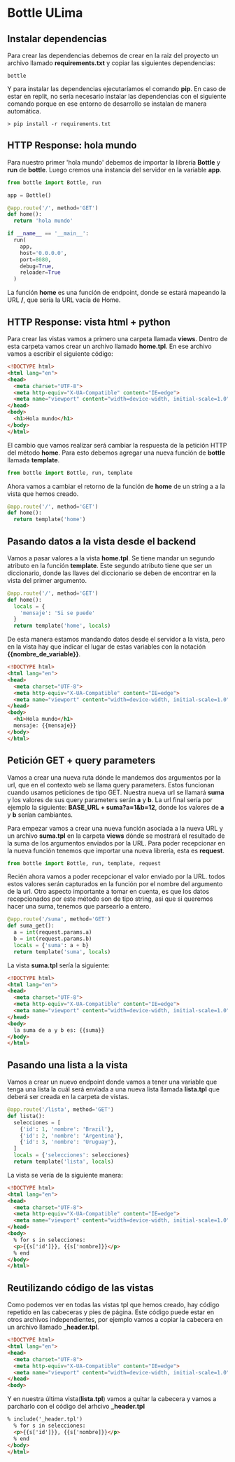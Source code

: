 # Bottle ULima

## Instalar dependencias

Para crear las dependencias debemos de crear en la raiz del proyecto un archivo llamado <b>requirements.txt</b> y copiar las siguientes dependencias:

```
bottle
```

Y para instalar las dependencias ejecutaríamos el comando <b>pip</b>. En caso de estar en replit, no sería necesario instalar las dependencias con el siguiente comando porque en ese entorno de desarrollo se instalan de manera automática.

    > pip install -r requirements.txt

## HTTP Response: hola mundo

Para nuestro primer 'hola mundo' debemos de importar la librería <b>Bottle</b> y <b>run</b> de <b>bottle</b>. Luego cremos una instancia del servidor en la variable <b>app</b>. 

``` python
from bottle import Bottle, run

app = Bottle()

@app.route('/', method='GET')
def home():
  return 'hola mundo'

if __name__ == '__main__':
  run(
    app, 
    host='0.0.0.0', 
    port=8080, 
    debug=True, 
    reloader=True
  )
```
La función <b>home</b> es una función de endpoint, donde se estará mapeando la URL <b>/</b>, que sería la URL vacía de Home.

## HTTP Response: vista html + python 

Para crear las vistas vamos a primero una carpeta llamada <b>views</b>. Dentro de esta carpeta vamos crear un archivo llamado <b>home.tpl</b>. En ese archivo vamos a escribir el siguiente código: 

``` html
<!DOCTYPE html>
<html lang="en">
<head>
  <meta charset="UTF-8">
  <meta http-equiv="X-UA-Compatible" content="IE=edge">
  <meta name="viewport" content="width=device-width, initial-scale=1.0">
</head>
<body>
  <h1>Hola mundo</h1>
</body>
</html>
```

El cambio que vamos realizar será cambiar la respuesta de la petición HTTP del método <b>home</b>. Para esto debemos agregar una nueva función de <b>bottle</b> llamada <b>template</b>.

``` python
from bottle import Bottle, run, template
```

Ahora vamos a cambiar el retorno de la función de <b>home</b> de un string a a la vista que hemos creado.

``` python
@app.route('/', method='GET')
def home():
  return template('home')
```

## Pasando datos a la vista desde el backend

Vamos a pasar valores a la vista <b>home.tpl</b>. Se tiene mandar un segundo atributo en la función <b>template</b>. Este segundo atributo tiene que ser un diccionario, donde las llaves del diccionario se deben de encontrar en la vista del primer argumento.

``` python
@app.route('/', method='GET')
def home():
  locals = {
    'mensaje': 'Si se puede'
  }
  return template('home', locals)
```

De esta manera estamos mandando datos desde el servidor a la vista, pero en la vista hay que indicar el lugar de estas variables con la notación <b>{{nombre_de_variable}}</b>.

``` html
<!DOCTYPE html>
<html lang="en">
<head>
  <meta charset="UTF-8">
  <meta http-equiv="X-UA-Compatible" content="IE=edge">
  <meta name="viewport" content="width=device-width, initial-scale=1.0">
</head>
<body>
  <h1>Hola mundo</h1>
  mensaje: {{mensaje}}
</body>
</html>
``` 

## Petición GET + query parameters

Vamos a crear una nueva ruta dónde le mandemos dos argumentos por la url, que en el contexto web se llama query parameters. Estos funcionan cuando usamos peticiones de tipo GET. Nuestra nueva url se llamará <b>suma</b> y los valores de sus query parameters serán <b>a</b> y <b>b</b>. La url final sería por ejemplo la siguiente: <b>BASE_URL + suma?a=1&b=12</b>, donde los valores de <b>a</b> y <b>b</b> serían cambiantes. 

Para empezar vamos a crear una nueva función asociada a la nueva URL y un archivo <b>suma.tpl</b> en la carpeta <b>views</b> dónde se mostrará el resultado de la suma de los argumentos enviados por la URL. Para poder recepcionar en la nueva función tenemos que importar una nueva librería, esta es <b>request</b>.

``` python
from bottle import Bottle, run, template, request
```

Recién ahora vamos a poder recepcionar el valor enviado por la URL. todos estos valores serán capturados en la función por el nombre del argumento de la url. Otro aspecto importante a tomar en cuenta, es que los datos recepcionados por este método son de tipo string, asi que si queremos hacer una suma, tenemos que parsearlo a entero.

``` python
@app.route('/suma', method='GET')
def suma_get():
  a = int(request.params.a)
  b = int(request.params.b)
  locals = {'suma': a + b}
  return template('suma', locals)
```
La vista <b>suma.tpl</b> sería la siguiente:

``` html
<!DOCTYPE html>
<html lang="en">
<head>
  <meta charset="UTF-8">
  <meta http-equiv="X-UA-Compatible" content="IE=edge">
  <meta name="viewport" content="width=device-width, initial-scale=1.0">
</head>
<body>
  la suma de a y b es: {{suma}}
</body>
</html>
``` 

## Pasando una lista a la vista

Vamos a crear un nuevo endpoint donde vamos a tener una variable que tenga una lista la cuál será enviada a una nueva lista llamada <b>lista.tpl</b> que deberá ser creada en la carpeta de vistas.

``` python
@app.route('/lista', method='GET')
def lista():
  selecciones = [
    {'id': 1, 'nombre': 'Brazil'},
    {'id': 2, 'nombre': 'Argentina'},
    {'id': 3, 'nombre': 'Uruguay'},
  ]
  locals = {'selecciones': selecciones}
  return template('lista', locals)
```

La vista se vería de la siguiente manera:
``` html
<!DOCTYPE html>
<html lang="en">
<head>
  <meta charset="UTF-8">
  <meta http-equiv="X-UA-Compatible" content="IE=edge">
  <meta name="viewport" content="width=device-width, initial-scale=1.0">
</head>
<body>
  % for s in selecciones:
  <p>{{s['id']}}, {{s['nombre]}}</p>
  % end
</body>
</html>
``` 

## Reutilizando código de las vistas

Como podemos ver en todas las vistas tpl que hemos creado, hay código repetido en las cabeceras y pies de página. Este código puede estar en otros archivos independientes, por ejemplo vamos a copiar la cabecera en un archivo llamado <b>_header.tpl</b>.

``` html
<!DOCTYPE html>
<html lang="en">
<head>
  <meta charset="UTF-8">
  <meta http-equiv="X-UA-Compatible" content="IE=edge">
  <meta name="viewport" content="width=device-width, initial-scale=1.0">
</head>
<body>
```
Y en nuestra última vista(<b>lista.tpl</b>) vamos a quitar la cabecera y vamos a parcharlo con el código del arhcivo <b>_header.tpl</b>

``` html
% include('_header.tpl')
  % for s in selecciones:
  <p>{{s['id']}}, {{s['nombre]}}</p>
  % end
</body>
</html>
```
